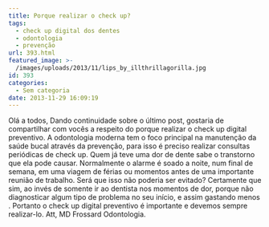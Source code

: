 ```yaml
---
title: Porque realizar o check up?
tags:
  - check up digital dos dentes
  - odontologia
  - prevenção
url: 393.html
featured_image: >-
  /images/uploads/2013/11/lips_by_illthrillagorilla.jpg
id: 393
categories:
  - Sem categoria
date: 2013-11-29 16:09:19
---
```


Olá a todos, Dando continuidade sobre o último post, gostaria de compartilhar com vocês a respeito do porque realizar o check up digital preventivo. A odontologia moderna tem o foco principal na manutenção da saúde bucal através da prevenção, para isso é preciso realizar consultas periódicas de check up. Quem já teve uma dor de dente sabe o transtorno que ela pode causar. Normalmente o alarme é soado a noite, num final de semana, em uma viagem de férias ou momentos antes de uma importante reunião de trabalho. Será que isso não poderia ser evitado? Certamente que sim, ao invés de somente ir ao dentista nos momentos de dor, porque não diagnosticar algum tipo de problema no seu início, e assim gastando menos . Portanto o check up digital preventivo é importante e devemos sempre realizar-lo. Att, MD Frossard Odontologia.